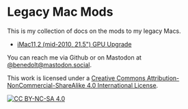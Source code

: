 # Legacy Mac Mods

This is my collection of docs on the mods to my legacy Macs.

* [iMac11,2 (mid-2010, 21.5") GPU Upgrade](https://github.com/Benedolt/legacy-macs-mods/blob/main/iMac11%2C2_GPU-upgrade.md)

You can reach me via Github or on Mastodon at [@benedolt@mastodon.social](https://mastodon.social/@benedolt).


This work is licensed under a
[Creative Commons Attribution-NonCommercial-ShareAlike 4.0 International License][cc-by-nc-sa].

[![CC BY-NC-SA 4.0][cc-by-nc-sa-image]][cc-by-nc-sa]

[cc-by-nc-sa]: http://creativecommons.org/licenses/by-nc-sa/4.0/
[cc-by-nc-sa-image]: https://licensebuttons.net/l/by-nc-sa/4.0/88x31.png
[cc-by-nc-sa-shield]: https://img.shields.io/badge/License-CC%20BY--NC--SA%204.0-lightgrey.svg
